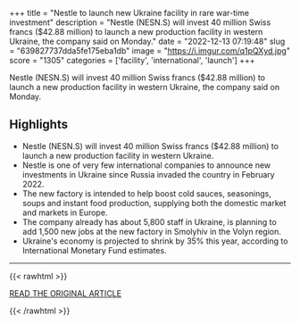 +++
title = "Nestle to launch new Ukraine facility in rare war-time investment"
description = "Nestle (NESN.S) will invest 40 million Swiss francs ($42.88 million) to launch a new production facility in western Ukraine, the company said on Monday."
date = "2022-12-13 07:19:48"
slug = "639827737dda5fe175eba1db"
image = "https://i.imgur.com/q1pQXyd.jpg"
score = "1305"
categories = ['facility', 'international', 'launch']
+++

Nestle (NESN.S) will invest 40 million Swiss francs ($42.88 million) to launch a new production facility in western Ukraine, the company said on Monday.

## Highlights

- Nestle (NESN.S) will invest 40 million Swiss francs ($42.88 million) to launch a new production facility in western Ukraine.
- Nestle is one of very few international companies to announce new investments in Ukraine since Russia invaded the country in February 2022.
- The new factory is intended to help boost cold sauces, seasonings, soups and instant food production, supplying both the domestic market and markets in Europe.
- The company already has about 5,800 staff in Ukraine, is planning to add 1,500 new jobs at the new factory in Smolyhiv in the Volyn region.
- Ukraine's economy is projected to shrink by 35% this year, according to International Monetary Fund estimates.

---

{{< rawhtml >}}
  <p class="article-category">
    <a target="_blank" href="https://www.reuters.com/business/retail-consumer/nestle-launch-new-ukraine-facility-rare-war-time-investment-2022-12-12/">READ THE ORIGINAL ARTICLE</a>
  </p>
{{< /rawhtml >}}
